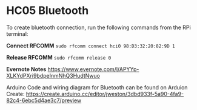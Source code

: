 # HC05 Bluetooth
To create bluetooth connection, run the following commands from the RPi terminal:

**Connect RFCOMM**
`sudo rfcomm connect hci0 98:D3:32:20:82:9D 1`

**Release RFCOMM**
`sudo rfcomm release 0`

**Evernote Notes**
https://www.evernote.com/l/APYYp-XLKYdPXri9bdpeInmNhQ3HudtNwuo

Arduino Code and wiring diagram for Bluetooth can be found on Arduion Create: https://create.arduino.cc/editor/jweston/3dbd933f-5a90-4fa9-82c4-6ebc5d4ae3c7/preview

